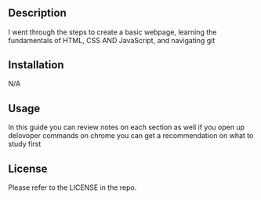 # <Prework Study Guide Webpage>

## Description

I went through the steps to create a basic webpage, learning the fundamentals of HTML, CSS AND JavaScript, and navigating git 

## Installation

N/A

## Usage
 
 In this guide you can review notes on each section as well if you open up delovoper commands on chrome you can get a recommendation on what to study first

## License

Please refer to the LICENSE in the repo.


